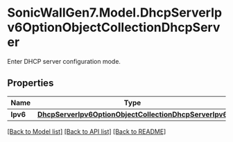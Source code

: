 # SonicWallGen7.Model.DhcpServerIpv6OptionObjectCollectionDhcpServer
Enter DHCP server configuration mode.

## Properties

Name | Type | Description | Notes
------------ | ------------- | ------------- | -------------
**Ipv6** | [**DhcpServerIpv6OptionObjectCollectionDhcpServerIpv6**](DhcpServerIpv6OptionObjectCollectionDhcpServerIpv6.md) |  | [optional] 

[[Back to Model list]](../README.md#documentation-for-models) [[Back to API list]](../README.md#documentation-for-api-endpoints) [[Back to README]](../README.md)

